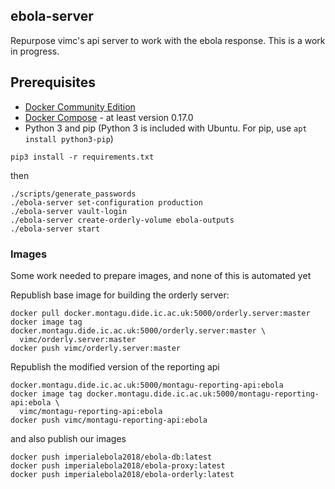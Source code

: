 ## ebola-server

Repurpose vimc's api server to work with the ebola response.  This is a work in progress.

## Prerequisites

* [Docker Community Edition](https://docs.docker.com/engine/installation/)
* [Docker Compose](https://docs.docker.com/compose/install/) - at least version 0.17.0
* Python 3 and pip (Python 3 is included with Ubuntu. For pip, use `apt install python3-pip`)

```
pip3 install -r requirements.txt

```

then

```
./scripts/generate_passwords
./ebola-server set-configuration production
./ebola-server vault-login
./ebola-server create-orderly-volume ebola-outputs
./ebola-server start
```

### Images

Some work needed to prepare images, and none of this is automated yet

Republish base image for building the orderly server:

```
docker pull docker.montagu.dide.ic.ac.uk:5000/orderly.server:master
docker image tag docker.montagu.dide.ic.ac.uk:5000/orderly.server:master \
  vimc/orderly.server:master
docker push vimc/orderly.server:master
```

Republish the modified version of the reporting api

```
docker.montagu.dide.ic.ac.uk:5000/montagu-reporting-api:ebola
docker image tag docker.montagu.dide.ic.ac.uk:5000/montagu-reporting-api:ebola \
  vimc/montagu-reporting-api:ebola
docker push vimc/montagu-reporting-api:ebola
```

and also publish our images

```
docker push imperialebola2018/ebola-db:latest
docker push imperialebola2018/ebola-proxy:latest
docker push imperialebola2018/ebola-orderly:latest
```
